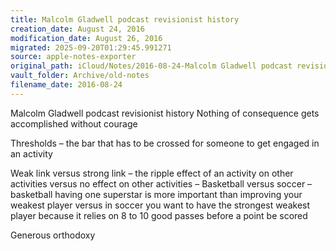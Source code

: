 ```yaml
---
title: Malcolm Gladwell podcast revisionist history
creation_date: August 24, 2016
modification_date: August 26, 2016
migrated: 2025-09-20T01:29:45.991271
source: apple-notes-exporter
original_path: iCloud/Notes/2016-08-24-Malcolm Gladwell podcast revisionist history.md
vault_folder: Archive/old-notes
filename_date: 2016-08-24
---
```



Malcolm Gladwell podcast revisionist history
Nothing of consequence gets accomplished without courage

Thresholds – the bar that has to be crossed for someone to get engaged in an activity

Weak link versus strong link – the ripple effect of an activity on other activities versus no effect on other activities – Basketball versus soccer – basketball having one superstar is more important than improving your weakest player versus in soccer you want to have the strongest weakest player because it relies on 8 to 10 good passes before a point be scored

Generous orthodoxy
